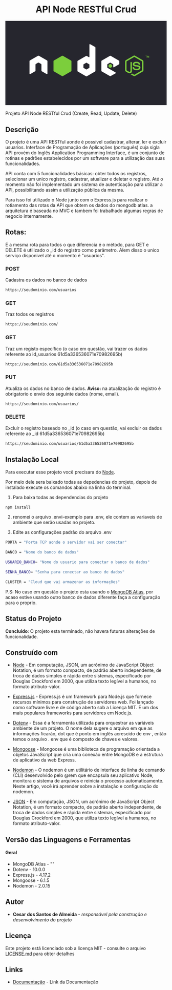 <h1 align="center"> API Node RESTful Crud </h1>

<p align="center">
    <img src="DOC/banner-doc-crud.jpg" alt="imagem-site" width="600" height="auto">
</p>


Projeto API Node RESTful Crud (Create, Read, Update, Delete)

## Descrição

O projeto é uma API RESTful aonde  é  possível cadastrar, alterar, ler e excluir usuarios. Interface de Programação de Aplicações (português) cuja sigla API provém do Inglês Application Programming Interface, é um conjunto de rotinas e padrões estabelecidos por um software para a utilização das suas funcionalidades. 

API conta com 5 funcionalidades básicas: obter todos os registros, selecionar um unico registro, cadastrar, atualizar e deletar o registro. Até o momento não foi implementado um sistema de autenticação para utilizar a API, possibilitando assim a utilização pública da mesma. 

Para isso foi utilizado o Node junto com o Express.js para realizar o rotiamento das rotas da API que obtem os dados do mongodb atlas. a arquitetura é baseada no MVC e tambem foi trabalhado algumas regras de negocio internamente. 

## Rotas:

É a mesma rota para todos o que diferencia é o método, para GET e DELETE é utilizado o _id do registro como parâmetro. Alem disso o unico serviço disponivel até o momento é "usuarios".

### POST
Cadastra os dados no banco de dados

```bash 
https://seudominio.com/usuarios
```

### GET
Traz todos os registros

```bash  
https://seudominio.com/
```

### GET
Traz um registo específico (o caso em questão, vai trazer os dados referente ao id_usuarios 61d5a336536071e70982695b)

```bash  
https://seudominio.com/61d5a336536071e70982695b
```

### PUT
Atualiza os dados no banco de dados. **Aviso:** na atualização do registro é obrigatorio o envio dos seguinte dados (nome, email).

```bash  
https://seudominio.com/usuarios/
```

### DELETE
Excluir o registro baseado no _id (o caso em questão, vai excluir os dados referente ao _id 61d5a336536071e70982695b)

```bash  
https://seudominio.com/usuarios/61d5a336536071e70982695b
```


## Instalação Local

Para executar esse projeto você precisara do  [Node](https://nodejs.org/en/).

Por meio dele sera baixado todas as depedencias do projeto, depois de instalado execute os comandos abaixo na linha do terminal.

1) Para baixa todas as dependencias do projeto

```bash  
npm install
```

2) renomei o arquivo .envi-exemplo para .env, ele contem as variaveis de ambiente 
que serão usadas no projeto.


2) Edite as configurações padrão do arquivo .env

```bash  
PORTA = "Porta TCP aonde o servidor vai ser conectar"
```

```bash  
BANCO = "Nome do banco de dados"
```

```bash  
USUARIO_BANCO= "Nome do usuario para conectar o banco de dados"
```

```bash  
SENHA_BANCO= "Senha para conectar ao banco de dados"
```

```bash  
CLUSTER = "Cloud que vai armazenar as informações"
```

P.S: No caso em questão o projeto esta usando o [MongoDB Atlas](https://www.mongodb.com/atlas/database), por acaso estive usando outro banco de dados diferente faça a configuração para o proprio.


## Status do Projeto

**Concluido**: O projeto esta terminado, não havera futuras alterações de funcionalidade.


## Construído com

* [Node](https://nodejs.org/en/) - Em computação, JSON, um acrônimo de JavaScript Object Notation, é um formato compacto, de padrão aberto independente, de troca de dados simples e rápida entre sistemas, especificado por Douglas Crockford em 2000, que utiliza texto legível a humanos, no formato atributo-valor.

* [Express.js](https://nodejs.org/en/) - Express.js é um framework para Node.js que fornece recursos mínimos para construção de servidores web. Foi lançado como software livre e de código aberto sob a Licença MIT. É um dos mais populares frameworks para servidores em Node.js.

* [Dotenv](https://www.w3schools.com/js/js_json_intro.asp) - Essa é a ferramenta utilizada para orquestrar as variáveis ambiente de um projeto. O nome dela sugere o arquivo em que as informações ficarão, dot que é ponto em inglês acrescido de env , então temos o arquivo . env que é composto de chaves e valores.

* [Mongoose](https://www.php.net/manual/pt_BR/intro-whatis.php) - Mongoose é uma biblioteca de programação orientada a objetos JavaScript que cria uma conexão entre MongoDB e a estrutura de aplicativo da web Express.

* [Nodemon](https://www.w3schools.com/sql/) - O nodemon é um utilitário de interface de linha de comando (CLI) desenvolvido pelo @rem que encapsula seu aplicativo Node, monitora o sistema de arquivos e reinicia o processo automaticamente. Neste artigo, você irá aprender sobre a instalação e configuração do nodemon.

* [JSON](https://www.json.org/json-en.html) - Em computação, JSON, um acrônimo de JavaScript Object Notation, é um formato compacto, de padrão aberto independente, de troca de dados simples e rápida entre sistemas, especificado por Douglas Crockford em 2000, que utiliza texto legível a humanos, no formato atributo-valor. 

## Versão das Linguagens e Ferramentas

#### Geral

* MongoDB Atlas - ""
* Dotenv - 10.0.0
* Express.js - 4.17.2
* Mongoose - 6.1.5
* Nodemon - 2.0.15

## Autor

* **Cesar dos Santos de Almeida** - *responsável pela construção e desenvolvimento do projeto*

## Licença

Este projeto está licenciado sob a licença MIT - consulte o arquivo  [LICENSE.md](LICENSE.md) para obter detalhes


## Links

* [Documentação](https://cesar959.github.io/api-crud/) - Link da Documentação





